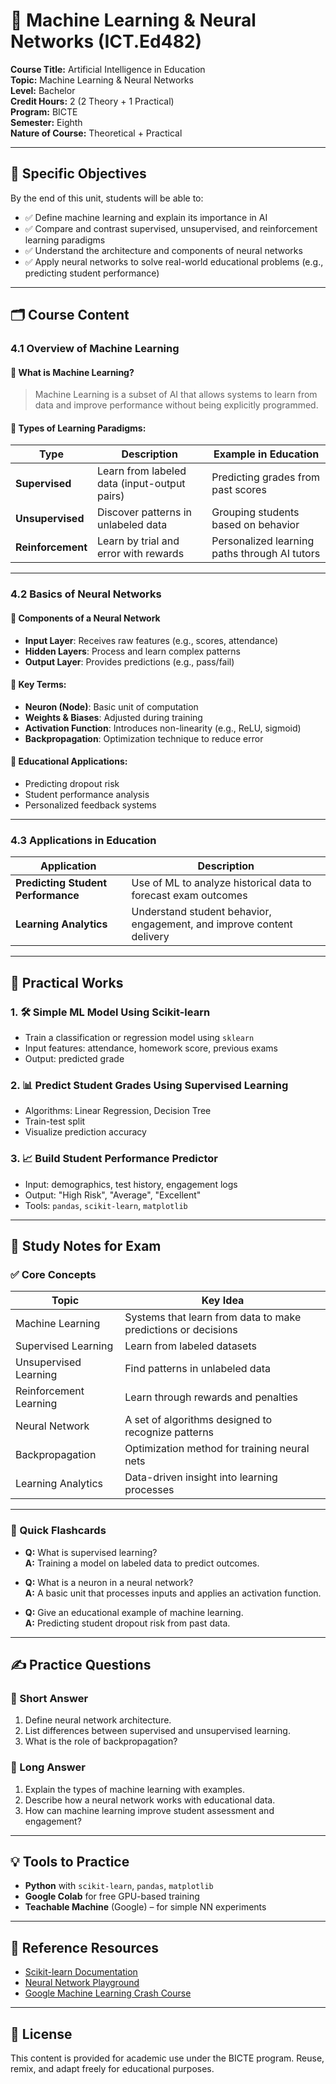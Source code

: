 # 🤖 Machine Learning & Neural Networks (ICT.Ed482)

**Course Title:** Artificial Intelligence in Education  
**Topic:** Machine Learning & Neural Networks  
**Level:** Bachelor  
**Credit Hours:** 2 (2 Theory + 1 Practical)  
**Program:** BICTE  
**Semester:** Eighth  
**Nature of Course:** Theoretical + Practical  

---

## 🎯 Specific Objectives

By the end of this unit, students will be able to:

- ✅ Define machine learning and explain its importance in AI  
- ✅ Compare and contrast supervised, unsupervised, and reinforcement learning paradigms  
- ✅ Understand the architecture and components of neural networks  
- ✅ Apply neural networks to solve real-world educational problems (e.g., predicting student performance)

---

## 🗂️ Course Content

### 4.1 Overview of Machine Learning

#### 🔸 What is Machine Learning?
> Machine Learning is a subset of AI that allows systems to learn from data and improve performance without being explicitly programmed.

#### 🔸 Types of Learning Paradigms:

| Type             | Description | Example in Education |
|------------------|-------------|-----------------------|
| **Supervised**   | Learn from labeled data (input-output pairs) | Predicting grades from past scores |
| **Unsupervised** | Discover patterns in unlabeled data | Grouping students based on behavior |
| **Reinforcement**| Learn by trial and error with rewards | Personalized learning paths through AI tutors |

---

### 4.2 Basics of Neural Networks

#### 🔸 Components of a Neural Network

- **Input Layer**: Receives raw features (e.g., scores, attendance)
- **Hidden Layers**: Process and learn complex patterns
- **Output Layer**: Provides predictions (e.g., pass/fail)

#### 🔸 Key Terms:
- **Neuron (Node)**: Basic unit of computation
- **Weights & Biases**: Adjusted during training
- **Activation Function**: Introduces non-linearity (e.g., ReLU, sigmoid)
- **Backpropagation**: Optimization technique to reduce error

#### 🔸 Educational Applications:
- Predicting dropout risk  
- Student performance analysis  
- Personalized feedback systems

---

### 4.3 Applications in Education

| Application                 | Description |
|-----------------------------|-------------|
| **Predicting Student Performance** | Use of ML to analyze historical data to forecast exam outcomes |
| **Learning Analytics**             | Understand student behavior, engagement, and improve content delivery |

---

## 🧪 Practical Works

### 1. 🛠 Simple ML Model Using Scikit-learn
- Train a classification or regression model using `sklearn`
- Input features: attendance, homework score, previous exams
- Output: predicted grade

### 2. 📊 Predict Student Grades Using Supervised Learning
- Algorithms: Linear Regression, Decision Tree
- Train-test split
- Visualize prediction accuracy

### 3. 📈 Build Student Performance Predictor
- Input: demographics, test history, engagement logs
- Output: "High Risk", "Average", "Excellent"
- Tools: `pandas`, `scikit-learn`, `matplotlib`

---

## 📝 Study Notes for Exam

### ✅ Core Concepts

| Topic                    | Key Idea |
|--------------------------|----------|
| Machine Learning         | Systems that learn from data to make predictions or decisions |
| Supervised Learning      | Learn from labeled datasets |
| Unsupervised Learning    | Find patterns in unlabeled data |
| Reinforcement Learning   | Learn through rewards and penalties |
| Neural Network           | A set of algorithms designed to recognize patterns |
| Backpropagation          | Optimization method for training neural nets |
| Learning Analytics       | Data-driven insight into learning processes |

---

### 🔑 Quick Flashcards

- **Q:** What is supervised learning?  
  **A:** Training a model on labeled data to predict outcomes.

- **Q:** What is a neuron in a neural network?  
  **A:** A basic unit that processes inputs and applies an activation function.

- **Q:** Give an educational example of machine learning.  
  **A:** Predicting student dropout risk from past data.

---

## ✍️ Practice Questions

### 📌 Short Answer

1. Define neural network architecture.
2. List differences between supervised and unsupervised learning.
3. What is the role of backpropagation?

### 📌 Long Answer

1. Explain the types of machine learning with examples.
2. Describe how a neural network works with educational data.
3. How can machine learning improve student assessment and engagement?

---

## 💡 Tools to Practice

- **Python** with `scikit-learn`, `pandas`, `matplotlib`
- **Google Colab** for free GPU-based training
- **Teachable Machine** (Google) – for simple NN experiments

---

## 📎 Reference Resources

- [Scikit-learn Documentation](https://scikit-learn.org/)
- [Neural Network Playground](https://playground.tensorflow.org/)
- [Google Machine Learning Crash Course](https://developers.google.com/machine-learning/crash-course)

---

## 📄 License

This content is provided for academic use under the BICTE program. Reuse, remix, and adapt freely for educational purposes.
